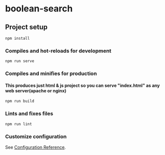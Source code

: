 # boolean-search

## Project setup
```
npm install
```

### Compiles and hot-reloads for development
```
npm run serve
```

### Compiles and minifies for production
#### This produces just html & js project so you can serve "index.html" as any web server(apache or nginx)
```
npm run build
```

### Lints and fixes files
```
npm run lint
```

### Customize configuration
See [Configuration Reference](https://cli.vuejs.org/config/).
